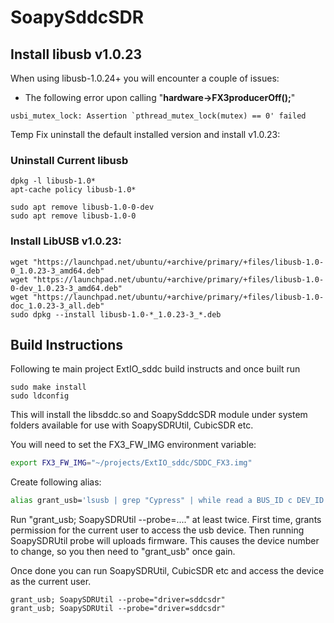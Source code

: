 # SoapySddcSDR

## Install libusb v1.0.23

When using libusb-1.0.24+ you will encounter a couple of issues:

- The following error upon calling "**hardware->FX3producerOff();**"

```
usbi_mutex_lock: Assertion `pthread_mutex_lock(mutex) == 0' failed
```

Temp Fix uninstall the default installed version and install v1.0.23:

### Uninstall Current libusb
```
dpkg -l libusb-1.0*
apt-cache policy libusb-1.0*

sudo apt remove libusb-1.0-0-dev
sudo apt remove libusb-1.0-0
```

### Install LibUSB v1.0.23:

```
wget "https://launchpad.net/ubuntu/+archive/primary/+files/libusb-1.0-0_1.0.23-3_amd64.deb"
wget "https://launchpad.net/ubuntu/+archive/primary/+files/libusb-1.0-0-dev_1.0.23-3_amd64.deb"
wget "https://launchpad.net/ubuntu/+archive/primary/+files/libusb-1.0-doc_1.0.23-3_all.deb"
sudo dpkg --install libusb-1.0-*_1.0.23-3_*.deb

```


## Build Instructions

Following te main project ExtIO_sddc build instructs and once built run
```
sudo make install
sudo ldconfig
```

This will install the libsddc.so and SoapySddcSDR module under system folders available for use with SoapySDRUtil, CubicSDR etc. 

You will need to set the FX3_FW_IMG environment variable:

```Bash
export FX3_FW_IMG="~/projects/ExtIO_sddc/SDDC_FX3.img"
```

Create following alias:

```Bash
alias grant_usb='lsusb | grep "Cypress" | while read a BUS_ID c DEV_ID DEV_DESC; do  BUSDEV_PATH=/dev/bus/usb/$BUS_ID/${DEV_ID::-1}; echo "Granting Permission to : [$BUSDEV_PATH] - DESC: [$DEV_DESC]"; sudo chmod o+rw $BUSDEV_PATH ;  done'
```

Run "grant_usb; SoapySDRUtil --probe=...." at least twice. First time, grants permission for the current user to access the usb device. Then running SoapySDRUtil probe will uploads firmware.  This causes the device number to change, so you then need to "grant_usb" once gain.

Once done you can run SoapySDRUtil, CubicSDR etc and access the device as the current user.

```
grant_usb; SoapySDRUtil --probe="driver=sddcsdr"
grant_usb; SoapySDRUtil --probe="driver=sddcsdr"
```
